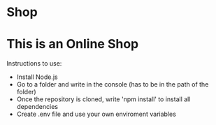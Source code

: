 # Shop
# This is an Online Shop

Instructions to use:
- Install Node.js
- Go to a folder and write in the console (has to be in the path of the folder)
- Once the repository is cloned, write 'npm install' to install all dependencies
- Create .env file and use your own enviroment variables
